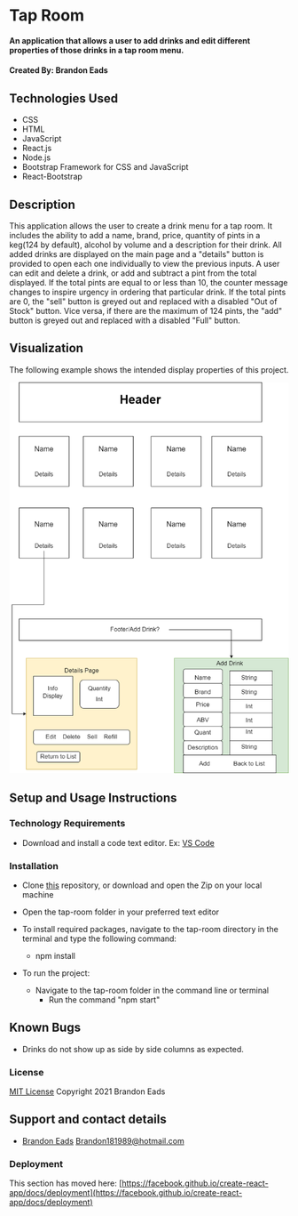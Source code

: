 # Tap Room  

#### An application that allows a user to add drinks and edit different properties of those drinks in a tap room menu.  

#### Created By: Brandon Eads  

## Technologies Used

* CSS
* HTML
* JavaScript
* React.js
* Node.js
* Bootstrap Framework for CSS and JavaScript
* React-Bootstrap  


## Description

This application allows the user to create a drink menu for a tap room. It includes the ability to add a name, brand, price, quantity of pints in a keg(124 by default), alcohol by volume and a description for their drink. All added drinks are displayed on the main page and a "details" button is provided to open each one individually to view the previous inputs. A user can edit and delete a drink, or add and subtract a pint from the total displayed. If the total pints are equal to or less than 10, the counter message changes to inspire urgency in ordering that particular drink. If the total pints are 0, the "sell" button is greyed out and replaced with a disabled "Out of Stock" button. Vice versa, if there are the maximum of 124 pints, the "add" button is greyed out and replaced with a disabled "Full" button.  

## Visualization

The following example shows the intended display properties of this project.

![draw.io markup](./src/img/updatedtaproom.png)  


## Setup and Usage Instructions

### Technology Requirements

* Download and install a code text editor. Ex: [VS Code](https://code.visualstudio.com/)  


### Installation

* Clone [this](https://github.com/beads89/tap-room) repository, or download and open the Zip on your local machine
* Open the tap-room folder in your preferred text editor
* To install required packages, navigate to the tap-room directory in the terminal and type the following command:
  - npm install

* To run the project:
  - Navigate to the tap-room folder in the command line or terminal
    - Run the command "npm start"  

## Known Bugs

* Drinks do not show up as side by side columns as expected.  

### License

[MIT License](https://opensource.org/licenses/MIT)
Copyright 2021 Brandon Eads

## Support and contact details

* [Brandon Eads](github.com/beads89) <Brandon181989@hotmail.com>



### Deployment

This section has moved here: [https://facebook.github.io/create-react-app/docs/deployment](https://facebook.github.io/create-react-app/docs/deployment)




